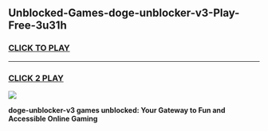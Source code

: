 
## Unblocked-Games-doge-unblocker-v3-Play-Free-3u31h
<h3>
<a href="https://premium76.site?title=doge-unblocker-v3&ref=19M">CLICK TO PLAY</a></h3>
<hr>

<h3>
<a href="https://premium76.site?title=doge-unblocker-v3&ref=19M">CLICK 2 PLAY</a>
  
</h3>

<a href="https://premium76.site?title=doge-unblocker-v3&ref=19M"><img src="https://clearcache.store/games.png"></a>


**doge-unblocker-v3 games unblocked: Your Gateway to Fun and Accessible Online Gaming**
